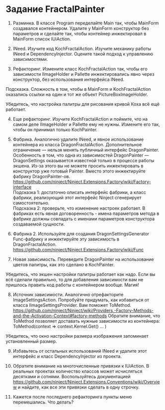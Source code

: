 # Задание FractalPainter

1. Разминка. В классе Program переделайте Main так, чтобы MainForm 
создавался контейнером. Удалите у MainForm конструктор без параметров 
и сделайте так, чтобы контейнер инжектировал в MainForm список IUiAction.

2. INeed<T>. Изучите код KochFractalAction. 
Изучите механику работы INeed<T> и DependencyInjector.
Оцените такой подход к управлению зависимостями.

3. Рефакторинг. Измените класс KochFractalAction так, 
чтобы его зависимости IImageHolder и Pallette инжектировались 
явно через конструктор, без использования интерфейса INeed.

  Подсказка. Сложность в том, чтобы в MainForm и KochFractalAction 
  оказались ссылки на один и тот же объект PictureBoxImageHolder.
  
  Убедитесь, что настройка палитры для рисования кривой Коха всё ещё работает.

4. Еще рефакторинг. Изучите KochFractalAction и поймите, что 
на самом деле IImageHolder и Pallette ему не нужны. Измените его так,
чтобы он принимал только KochPainter. 

5. Фабрика. Аналогично удалите INeed, 
и явное использование контейнера из класса DragonFractalAction.
Дополнительное ограничение — нельзя менять публичный интерфейс DragonPainter.
Особенность в том, что одна из зависимостей DragonPainter — 
DragonSettings оказывается известной только в процессе работы экшена.
Из-за этого вы не можете просить инжектировать в конструктор уже готовый Painter.
Вместо этого инжектируйте фабрику DragonPainter-ов.
https://github.com/ninject/Ninject.Extensions.Factory/wiki/Factory-interface  
Подсказка 1: достаточно описать интерфейс фабрики,
а класс фабрики, реализующий этот интерфейс Ninject сгенерирует самостоятельно.  
Подсказка 2: проверьте, что изменение настроек работает. В фабриках есть явная
договоренность - имена параметров метода в фабрике должны совпадать с именами
параметров конструктора создаваемой сущности.

6. Фабрика 2. Используйте для создания DragonSettingsGenerator Func-фабрику 
и инжектируйте эту зависимость в DragonFractalAction.
https://github.com/ninject/Ninject.Extensions.Factory/wiki/Func

7. Новая зависимость. Переведите DragonPainter на использование цветов палитры, 
как это сделано в KochPainter. 

  Убедитесь, что экшен настройки палитры работает как надо.
  Если вы всё сделали правильно, то для добавления зависимости вам не пришлось 
  править код работы с контейнером вообще. Магия!

8. Источник зависимости. Аналогично отрефакторите ImageSettingsAction.
Попробуйте придумать, как избавиться от класса IImageSettingsProvider.
Вам поможет ToMethod.
https://github.com/ninject/Ninject/wiki/Providers,-Factory-Methods-and-the-Activation-Context#factory-methods
Обратите внимание, что ToMethod позволяет доставать нужные зависимости из контейнера:
ToMethod(context => context.Kernel.Get<TService>() ... )

  Убедитесь, что окно настройки размера изображения запоминает установленный размер.

9. Избавьтесь от остальных использований INeed и удалите этот интерфейс 
и класс DependencyInjector из проекта.

10. Обратите внимание на многочисленные привязки к IUiAction. В реальных
проектах количество классов может исчисляться десятками и сотнями. Воспользуйтесь
документацией https://github.com/ninject/Ninject.Extensions.Conventions/wiki/Overview
и найдите, как все эти привязки сделать в одну строчку. 

11. Кажется после последнего рефакторинга пункты меню перемешались. 
Что делать?
